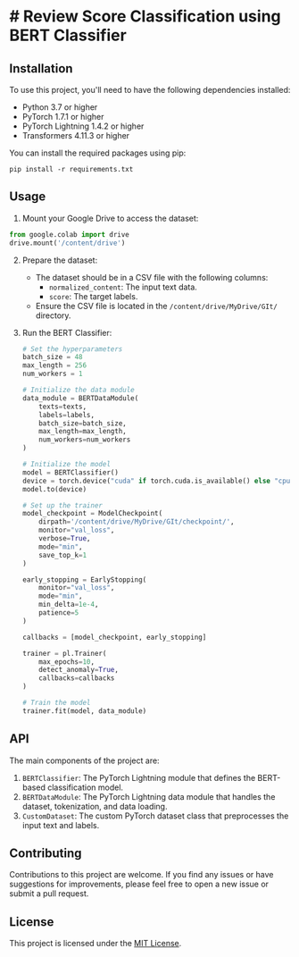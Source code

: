 # # Review Score Classification using BERT Classifier

## Installation

To use this project, you'll need to have the following dependencies installed:

- Python 3.7 or higher
- PyTorch 1.7.1 or higher
- PyTorch Lightning 1.4.2 or higher
- Transformers 4.11.3 or higher

You can install the required packages using pip:

```
pip install -r requirements.txt
```

## Usage

1. Mount your Google Drive to access the dataset:

```python
from google.colab import drive
drive.mount('/content/drive')
```

2. Prepare the dataset:

   - The dataset should be in a CSV file with the following columns:
     - `normalized_content`: The input text data.
     - `score`: The target labels.
   - Ensure the CSV file is located in the `/content/drive/MyDrive/GIt/` directory.

3. Run the BERT Classifier:

   ```python
   # Set the hyperparameters
   batch_size = 48
   max_length = 256
   num_workers = 1

   # Initialize the data module
   data_module = BERTDataModule(
       texts=texts,
       labels=labels,
       batch_size=batch_size,
       max_length=max_length,
       num_workers=num_workers
   )

   # Initialize the model
   model = BERTClassifier()
   device = torch.device("cuda" if torch.cuda.is_available() else "cpu")
   model.to(device)

   # Set up the trainer
   model_checkpoint = ModelCheckpoint(
       dirpath='/content/drive/MyDrive/GIt/checkpoint/',
       monitor="val_loss",
       verbose=True,
       mode="min",
       save_top_k=1
   )

   early_stopping = EarlyStopping(
       monitor="val_loss",
       mode="min",
       min_delta=1e-4,
       patience=5
   )

   callbacks = [model_checkpoint, early_stopping]

   trainer = pl.Trainer(
       max_epochs=10,
       detect_anomaly=True,
       callbacks=callbacks
   )

   # Train the model
   trainer.fit(model, data_module)
   ```

## API

The main components of the project are:

1. `BERTClassifier`: The PyTorch Lightning module that defines the BERT-based classification model.
2. `BERTDataModule`: The PyTorch Lightning data module that handles the dataset, tokenization, and data loading.
3. `CustomDataset`: The custom PyTorch dataset class that preprocesses the input text and labels.

## Contributing

Contributions to this project are welcome. If you find any issues or have suggestions for improvements, please feel free to open a new issue or submit a pull request.

## License

This project is licensed under the [MIT License](LICENSE).

